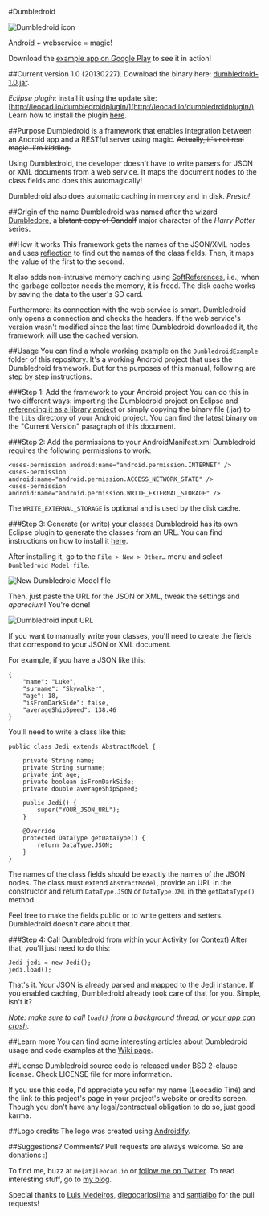 #Dumbledroid

![Dumbledroid icon](https://dl.dropbox.com/u/5135185/blog/dumbledroid-icon.png)

Android + webservice = magic!

Download the [example app on Google Play](https://play.google.com/store/apps/details?id=io.leocad.dumbledoreexample) to see it in action!

##Current version
1.0 (20130227). Download the binary here: [dumbledroid-1.0.jar](https://dl.dropbox.com/u/5135185/blog/dumbledroid-1.0.jar).

*Eclipse plugin*: install it using the update site: [http://leocad.io/dumbledroidplugin/](http://leocad.io/dumbledroidplugin/). Learn how to install the plugin [here](https://github.com/leocadiotine/Dumbledroid/wiki/Installing-eclipse-plugin).

##Purpose
Dumbledroid is a framework that enables integration between an Android app and a RESTful server using magic. ~~Actually, it's not real magic. I'm kidding.~~

Using Dumbledroid, the developer doesn't have to write parsers for JSON or XML documents from a web service. It maps the document nodes to the class fields and does this automagically!

Dumbledroid also does automatic caching in memory and in disk. *Presto!*

##Origin of the name
Dumbledroid was named after the wizard [Dumbledore](https://en.wikipedia.org/wiki/Dumbledore), a ~~blatant copy of Gandalf~~ major character of the *Harry Potter* series.

##How it works
This framework gets the names of the JSON/XML nodes and uses [reflection](http://docs.oracle.com/javase/tutorial/reflect/index.html) to find out the names of the class fields. Then, it maps the value of the first to the second.

It also adds non-intrusive memory caching using [SoftReferences](http://docs.oracle.com/javase/1.4.2/docs/api/java/lang/ref/SoftReference.html), i.e., when the garbage collector needs the memory, it is freed. The disk cache works by saving the data to the user's SD card.

Furthermore: its connection with the web service is smart. Dumbledroid only opens a connection and checks the headers. If the web service's version wasn't modified since the last time Dumbledroid downloaded it, the framework will use the cached version.

##Usage
You can find a whole working example on the `DumbledroidExample` folder of this repository. It's a working Android project that uses the Dumbledroid framework. But for the purposes of this manual, following are step by step instructions.

###Step 1: Add the framework to your Android project
You can do this in two different ways: importing the Dumbledroid project on Eclipse and [referencing it as a library project](https://developer.android.com/tools/projects/projects-eclipse.html#ReferencingLibraryProject) or simply copying the binary file (.jar) to the `libs` directory of your Android project. You can find the latest binary on the "Current Version" paragraph of this document.

###Step 2: Add the permissions to your AndroidManifest.xml
Dumbledroid requires the following permissions to work:

    <uses-permission android:name="android.permission.INTERNET" />
    <uses-permission android:name="android.permission.ACCESS_NETWORK_STATE" />
    <uses-permission android:name="android.permission.WRITE_EXTERNAL_STORAGE" />

The `WRITE_EXTERNAL_STORAGE` is optional and is used by the disk cache.

###Step 3: Generate (or write) your classes
Dumbledroid has its own Eclipse plugin to generate the classes from an URL. You can find instructions on how to install it [here](https://github.com/leocadiotine/Dumbledroid/wiki/Installing-eclipse-plugin).

After installing it, go to the `File > New > Other…` menu and select `Dumbledroid Model file`.

![New Dumbledroid Model file](https://dl.dropbox.com/u/5135185/blog/dumbledroid-file-new.png)

Then, just paste the URL for the JSON or XML, tweak the settings and *aparecium*! You're done!

![Dumbledroid input URL](https://dl.dropbox.com/u/5135185/blog/dumbledroid-input-url.png)

If you want to manually write your classes, you'll need to create the fields that correspond to your JSON or XML document.

For example, if you have a JSON like this:

    {
    	"name": "Luke",
    	"surname": "Skywalker",
    	"age": 18,
    	"isFromDarkSide": false,
    	"averageShipSpeed": 138.46
    }

You'll need to write a class like this:

    public class Jedi extends AbstractModel {
        
    	private String name;
    	private String surname;
    	private int age;
    	private boolean isFromDarkSide;
    	private double averageShipSpeed;
    
    	public Jedi() {
    		super("YOUR_JSON_URL");
    	}
    	
    	@Override
    	protected DataType getDataType() {
    		return DataType.JSON;
    	}
    }

The names of the class fields should be exactly the names of the JSON nodes. The class must extend `AbstractModel`, provide an URL in the constructor and return `DataType.JSON` or `DataType.XML` in the `getDataType()` method.

Feel free to make the fields public or to write getters and setters. Dumbledroid doesn't care about that.

###Step 4: Call Dumbledroid from within your Activity (or Context)
After that, you'll just need to do this:

    Jedi jedi = new Jedi();
    jedi.load();

That's it. Your JSON is already parsed and mapped to the Jedi instance. If you enabled caching, Dumbledroid already took care of that for you. Simple, isn't it?

*Note: make sure to call `load()` from a background thread, or [your app can crash](https://developer.android.com/training/articles/perf-anr.html).*

##Learn more
You can find some interesting articles about Dumbledroid usage and code examples at the [Wiki page](https://github.com/leocadiotine/Dumbledroid/wiki/_pages).

##License
Dumbledroid source code is released under BSD 2-clause license. Check LICENSE file for more information.

If you use this code, I'd appreciate you refer my name (Leocadio Tiné) and the link to this project's page in your project's website or credits screen. Though you don't have any legal/contractual obligation to do so, just good karma.

##Logo credits
The logo was created using [Androidify](http://androidify.com/).

##Suggestions? Comments?
Pull requests are always welcome. So are donations :)

To find me, buzz at `me[at]leocad.io` or [follow me on Twitter](http://www.twitter.com/leocadiotine). To read interesting stuff, go to [my blog](http://blog.leocad.io).

Special thanks to [Luis Medeiros](https://github.com/lpmfilho), [diegocarloslima](https://github.com/diegocarloslima) and [santialbo](https://github.com/santialbo) for the pull requests!